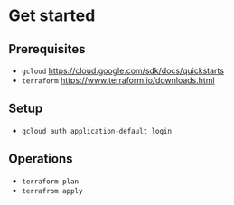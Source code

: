 # Get started
## Prerequisites
- `gcloud` https://cloud.google.com/sdk/docs/quickstarts
- `terraform` https://www.terraform.io/downloads.html

## Setup
- `gcloud auth application-default login`

## Operations
- `terraform plan`
- `terrafrom apply`
